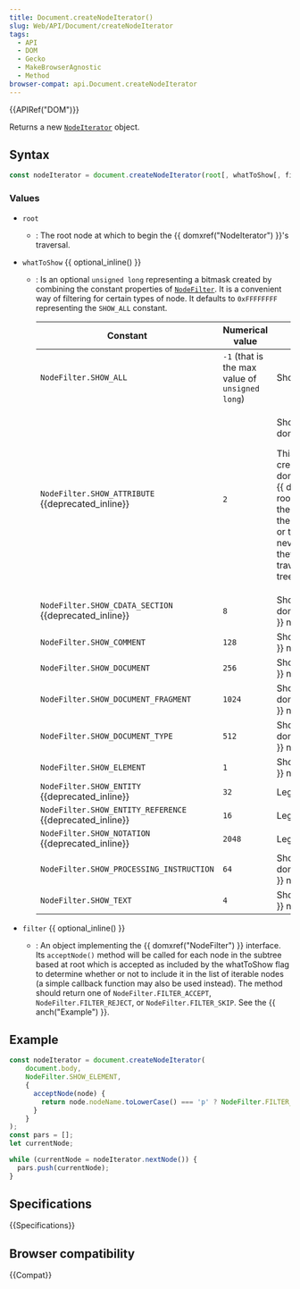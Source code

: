 ```yaml
---
title: Document.createNodeIterator()
slug: Web/API/Document/createNodeIterator
tags:
  - API
  - DOM
  - Gecko
  - MakeBrowserAgnostic
  - Method
browser-compat: api.Document.createNodeIterator
---
```

{{APIRef("DOM")}}

Returns a new [`NodeIterator`](/en-US/docs/Web/API/NodeIterator) object.

## Syntax

```js
const nodeIterator = document.createNodeIterator(root[, whatToShow[, filter]]);
```

### Values

- `root`
  - : The root node at which to begin the {{ domxref("NodeIterator") }}'s traversal.
- `whatToShow` {{ optional_inline() }}

  - : Is an optional `unsigned long` representing a bitmask created by
    combining the constant properties of
    [`NodeFilter`](https://www.w3.org/TR/DOM-Level-2-Traversal-Range/traversal.html#Traversal-NodeFilter).
    It is a convenient way of filtering for certain types of node. It defaults to
    `0xFFFFFFFF` representing the `SHOW_ALL` constant.

    <table class="standard-table">
      <thead>
        <tr>
          <th class="header" scope="col">Constant</th>
          <th class="header" scope="col">Numerical value</th>
          <th class="header" scope="col">Description</th>
        </tr>
      </thead>
      <tbody>
        <tr>
          <td><code>NodeFilter.SHOW_ALL</code></td>
          <td>
            <code>-1</code> (that is the max value of <code>unsigned long</code>)
          </td>
          <td>Shows all nodes.</td>
        </tr>
        <tr>
          <td>
            <code>NodeFilter.SHOW_ATTRIBUTE</code> {{deprecated_inline}}
          </td>
          <td><code>2</code></td>
          <td>
            <p>Shows attribute {{ domxref("Attr") }} nodes.</p>
            <p>
              This is meaningful only when creating a
              {{ domxref("TreeWalker") }} with an
              {{ domxref("Attr") }} node as its root. In this case, it means
              that the attribute node will appear in the first position of the
              iteration or traversal. Since attributes are never children of other
              nodes, they do not appear when traversing over the document tree.
            </p>
          </td>
        </tr>
        <tr>
          <td>
            <code>NodeFilter.SHOW_CDATA_SECTION</code> {{deprecated_inline}}
          </td>
          <td><code>8</code></td>
          <td>Shows {{ domxref("CDATASection") }} nodes.</td>
        </tr>
        <tr>
          <td><code>NodeFilter.SHOW_COMMENT</code></td>
          <td><code>128</code></td>
          <td>Shows {{ domxref("Comment") }} nodes.</td>
        </tr>
        <tr>
          <td><code>NodeFilter.SHOW_DOCUMENT</code></td>
          <td><code>256</code></td>
          <td>Shows {{ domxref("Document") }} nodes.</td>
        </tr>
        <tr>
          <td><code>NodeFilter.SHOW_DOCUMENT_FRAGMENT</code></td>
          <td><code>1024</code></td>
          <td>Shows {{ domxref("DocumentFragment") }} nodes.</td>
        </tr>
        <tr>
          <td><code>NodeFilter.SHOW_DOCUMENT_TYPE</code></td>
          <td><code>512</code></td>
          <td>Shows {{ domxref("DocumentType") }} nodes.</td>
        </tr>
        <tr>
          <td><code>NodeFilter.SHOW_ELEMENT</code></td>
          <td><code>1</code></td>
          <td>Shows {{ domxref("Element") }} nodes.</td>
        </tr>
        <tr>
          <td><code>NodeFilter.SHOW_ENTITY</code> {{deprecated_inline}}</td>
          <td><code>32</code></td>
          <td>Legacy, no more usable.</td>
        </tr>
        <tr>
          <td>
            <code>NodeFilter.SHOW_ENTITY_REFERENCE</code>
            {{deprecated_inline}}
          </td>
          <td><code>16</code></td>
          <td>Legacy, no more usable.</td>
        </tr>
        <tr>
          <td>
            <code>NodeFilter.SHOW_NOTATION</code> {{deprecated_inline}}
          </td>
          <td><code>2048</code></td>
          <td>Legacy, no more usable.</td>
        </tr>
        <tr>
          <td><code>NodeFilter.SHOW_PROCESSING_INSTRUCTION</code></td>
          <td><code>64</code></td>
          <td>Shows {{ domxref("ProcessingInstruction") }} nodes.</td>
        </tr>
        <tr>
          <td><code>NodeFilter.SHOW_TEXT</code></td>
          <td><code>4</code></td>
          <td>Shows {{ domxref("Text") }} nodes.</td>
        </tr>
      </tbody>
    </table>

- `filter` {{ optional_inline() }}
  - : An object implementing the {{ domxref("NodeFilter") }} interface. Its
    `acceptNode()` method will be called for each node in the subtree based at
    root which is accepted as included by the whatToShow flag to determine whether or not
    to include it in the list of iterable nodes (a simple callback function may also be
    used instead). The method should return one of `NodeFilter.FILTER_ACCEPT`,
    `NodeFilter.FILTER_REJECT`, or `NodeFilter.FILTER_SKIP`. See the
    {{ anch("Example") }}.

## Example

```js
const nodeIterator = document.createNodeIterator(
    document.body,
    NodeFilter.SHOW_ELEMENT,
    {
      acceptNode(node) {
        return node.nodeName.toLowerCase() === 'p' ? NodeFilter.FILTER_ACCEPT : NodeFilter.FILTER_REJECT;
      }
    }
);
const pars = [];
let currentNode;

while (currentNode = nodeIterator.nextNode()) {
  pars.push(currentNode);
}
```

## Specifications

{{Specifications}}

## Browser compatibility

{{Compat}}
